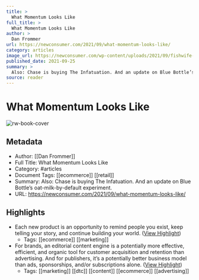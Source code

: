 ```yaml
---
title: >
  What Momentum Looks Like
full_title: >
  What Momentum Looks Like
author: >
  Dan Frommer
url: https://newconsumer.com/2021/09/what-momentum-looks-like/
category: articles
image_url: https://newconsumer.com/wp-content/uploads/2021/09/fishwife-smoked-salmon-1200x675.jpg
published_date: 2021-09-25
summary: >
  Also: Chase is buying The Infatuation. And an update on Blue Bottle’s oat-milk-by-default experiment. 
source: reader
---
```

# What Momentum Looks Like

![rw-book-cover](https://newconsumer.com/wp-content/uploads/2021/09/fishwife-smoked-salmon-1200x675.jpg)

## Metadata
- Author: [[Dan Frommer]]
- Full Title: What Momentum Looks Like
- Category: #articles
- Document Tags: [[ecommerce]] [[retail]] 
- Summary: Also: Chase is buying The Infatuation. And an update on Blue Bottle’s oat-milk-by-default experiment. 
- URL: https://newconsumer.com/2021/09/what-momentum-looks-like/

## Highlights
- Each new product is an opportunity to remind people you exist, keep telling your story, and continue building your world. ([View Highlight](https://read.readwise.io/read/01hcce50nj4wb2szkk330y54qs))
    - Tags: [[ecommerce]] [[marketing]] 
- For brands, an editorial content engine is a potentially more effective, efficient, and organic tool for customer acquisition and retention than advertising. And for publishers, it’s a potentially better business model than ads, sponsorships, and/or subscriptions alone. ([View Highlight](https://read.readwise.io/read/01hcce8kqgzkzbawnjtrm72ehh))
    - Tags: [[marketing]] [[dtc]] [[content]] [[ecommerce]] [[advertising]] 



